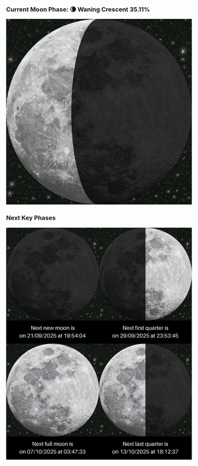 ### Current Moon Phase: 🌘 Waning Crescent 35.11%
![Moon Phase](moonphase.png)
### Next Key Phases
![Gallery](gallery.png)